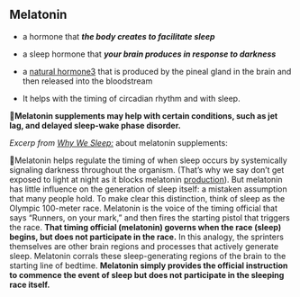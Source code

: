 ## Melatonin
-   a hormone that ***the body creates to facilitate sleep***
-   a sleep hormone that ***your brain produces in response to darkness***
-   a [natural hormone3](https://pubmed.ncbi.nlm.nih.gov/25705578/) that is produced by the pineal gland in the brain and then released into the bloodstream

-   It helps with the timing of circadian rhythm and with sleep. 

**💊Melatonin supplements may help with certain conditions, such as jet lag, and delayed sleep-wake phase disorder.**

*Excerp from [Why We Sleep:](https://www.goodreads.com/book/show/34466963-why-we-sleep)* about melatonin supplements:

💊Melatonin helps regulate the timing of when sleep occurs by systemically signaling darkness throughout the organism. (That’s why we say don’t get exposed to light at night as it blocks melatonin [production](https://www.nccih.nih.gov/health/melatonin-what-you-need-to-know)).  But melatonin has little influence on the generation of sleep itself: a mistaken assumption that many people hold. To make clear this distinction, think of sleep as the Olympic 100-meter race. Melatonin is the voice of the timing official that says “Runners, on your mark,” and then fires the starting pistol that triggers the race. **That timing official (melatonin) governs when the race (sleep) begins, but does not participate in the race.** In this analogy, the sprinters themselves are other brain regions and processes that actively generate sleep. Melatonin corrals these sleep-generating regions of the brain to the starting line of bedtime. **Melatonin simply provides the official instruction to commence the event of sleep but does not participate in the sleeping race itself.**